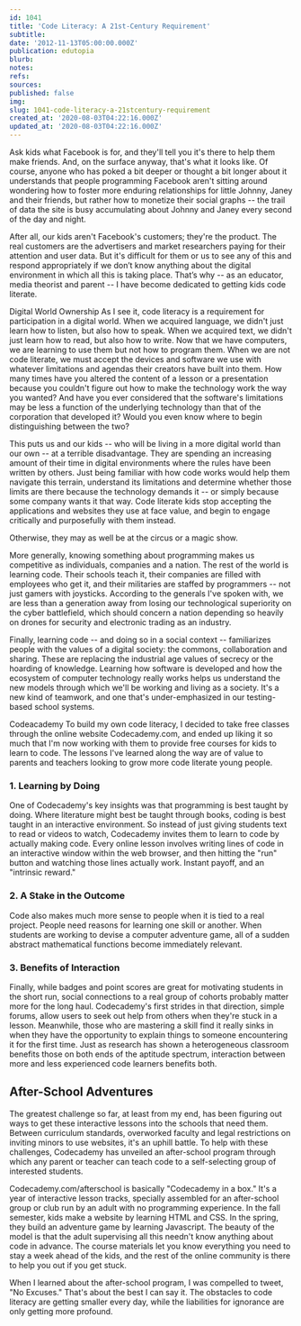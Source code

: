 ```yaml
---
id: 1041
title: 'Code Literacy: A 21st-Century Requirement'
subtitle: 
date: '2012-11-13T05:00:00.000Z'
publication: edutopia
blurb: 
notes: 
refs: 
sources: 
published: false
img: 
slug: 1041-code-literacy-a-21stcentury-requirement
created_at: '2020-08-03T04:22:16.000Z'
updated_at: '2020-08-03T04:22:16.000Z'
---
```

Ask kids what Facebook is for, and they'll tell you it's there to help them make friends. And, on the surface anyway, that's what it looks like. Of course, anyone who has poked a bit deeper or thought a bit longer about it understands that people programming Facebook aren't sitting around wondering how to foster more enduring relationships for little Johnny, Janey and their friends, but rather how to monetize their social graphs -- the trail of data the site is busy accumulating about Johnny and Janey every second of the day and night.

After all, our kids aren't Facebook's customers; they're the product. The real customers are the advertisers and market researchers paying for their attention and user data. But it's difficult for them or us to see any of this and respond appropriately if we don’t know anything about the digital environment in which all this is taking place. That’s why -- as an educator, media theorist and parent -- I have become dedicated to getting kids code literate.

Digital World Ownership
As I see it, code literacy is a requirement for participation in a digital world. When we acquired language, we didn't just learn how to listen, but also how to speak. When we acquired text, we didn't just learn how to read, but also how to write. Now that we have computers, we are learning to use them but not how to program them. When we are not code literate, we must accept the devices and software we use with whatever limitations and agendas their creators have built into them. How many times have you altered the content of a lesson or a presentation because you couldn't figure out how to make the technology work the way you wanted? And have you ever considered that the software's limitations may be less a function of the underlying technology than that of the corporation that developed it? Would you even know where to begin distinguishing between the two?

This puts us and our kids -- who will be living in a more digital world than our own -- at a terrible disadvantage. They are spending an increasing amount of their time in digital environments where the rules have been written by others. Just being familiar with how code works would help them navigate this terrain, understand its limitations and determine whether those limits are there because the technology demands it -- or simply because some company wants it that way. Code literate kids stop accepting the applications and websites they use at face value, and begin to engage critically and purposefully with them instead.

Otherwise, they may as well be at the circus or a magic show.

More generally, knowing something about programming makes us competitive as individuals, companies and a nation. The rest of the world is learning code. Their schools teach it, their companies are filled with employees who get it, and their militaries are staffed by programmers -- not just gamers with joysticks. According to the generals I've spoken with, we are less than a generation away from losing our technological superiority on the cyber battlefield, which should concern a nation depending so heavily on drones for security and electronic trading as an industry.

Finally, learning code -- and doing so in a social context -- familiarizes people with the values of a digital society: the commons, collaboration and sharing. These are replacing the industrial age values of secrecy or the hoarding of knowledge. Learning how software is developed and how the ecosystem of computer technology really works helps us understand the new models through which we'll be working and living as a society. It's a new kind of teamwork, and one that's under-emphasized in our testing-based school systems.

Codeacademy
To build my own code literacy, I decided to take free classes through the online website Codecademy.com, and ended up liking it so much that I'm now working with them to provide free courses for kids to learn to code. The lessons I've learned along the way are of value to parents and teachers looking to grow more code literate young people.

### 1. Learning by Doing
One of Codecademy's key insights was that programming is best taught by doing. Where literature might best be taught through books, coding is best taught in an interactive environment. So instead of just giving students text to read or videos to watch, Codecademy invites them to learn to code by actually making code. Every online lesson involves writing lines of code in an interactive window within the web browser, and then hitting the "run" button and watching those lines actually work. Instant payoff, and an "intrinsic reward."

### 2. A Stake in the Outcome
Code also makes much more sense to people when it is tied to a real project. People need reasons for learning one skill or another. When students are working to devise a computer adventure game, all of a sudden abstract mathematical functions become immediately relevant.

### 3. Benefits of Interaction
Finally, while badges and point scores are great for motivating students in the short run, social connections to a real group of cohorts probably matter more for the long haul. Codecademy's first strides in that direction, simple forums, allow users to seek out help from others when they're stuck in a lesson. Meanwhile, those who are mastering a skill find it really sinks in when they have the opportunity to explain things to someone encountering it for the first time. Just as research has shown a heterogeneous classroom benefits those on both ends of the aptitude spectrum, interaction between more and less experienced code learners benefits both.

## After-School Adventures
The greatest challenge so far, at least from my end, has been figuring out ways to get these interactive lessons into the schools that need them. Between curriculum standards, overworked faculty and legal restrictions on inviting minors to use websites, it's an uphill battle. To help with these challenges, Codecademy has unveiled an after-school program through which any parent or teacher can teach code to a self-selecting group of interested students.

Codecademy.com/afterschool is basically "Codecademy in a box." It's a year of interactive lesson tracks, specially assembled for an after-school group or club run by an adult with no programming experience. In the fall semester, kids make a website by learning HTML and CSS. In the spring, they build an adventure game by learning Javascript. The beauty of the model is that the adult supervising all this needn't know anything about code in advance. The course materials let you know everything you need to stay a week ahead of the kids, and the rest of the online community is there to help you out if you get stuck.

When I learned about the after-school program, I was compelled to tweet, "No Excuses." That's about the best I can say it. The obstacles to code literacy are getting smaller every day, while the liabilities for ignorance are only getting more profound.
